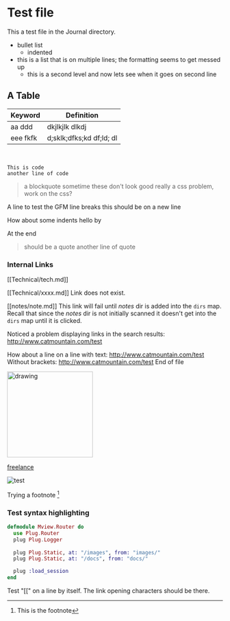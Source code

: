 # Test file
This a test file in the Journal directory.

* bullet list
  * indented
* this is a list that is on multiple lines; the formatting
seems to get messed up
  * this is a second level and now lets
see when it goes on second line

## A Table

| Keyword | Definition |
| --- | --- |
| aa ddd | dkjlkjlk dlkdj |
| eee fkfk | d;sklk;dfks;kd df;ld; dl|


<br>

```
This is code
another line of code
```

> a blockquote
> sometime these don't look good
> really a css problem, work on the css?

A line to test the GFM line breaks
this should be on a new line

How about some indents
    hello
    by

At the end

> should be a quote
> another line of quote

### Internal Links
[[Technical/tech.md]]

[[Technical/xxxx.md]]
Link does not exist.

[[notes/note.md]]
This link will fail until *notes* dir is added into the `dirs` map. Recall that since the *notes*
dir is not initially scanned it doesn't get into the `dirs` map until it is clicked.

Noticed a problem displaying links in the search results:
<http://www.catmountain.com/test>

How about a line on a line with text: <http://www.catmountain.com/test>
Without brackets: http://www.catmountain.com/test
End of file

<img src="/images/3.jpg" alt="drawing" width="200"/>

[freelance](/docs/FreelancerQuickStart.pdf)

![test](/images/3.jpg)

Trying a footnote [^1]

[^1]: This is the footnote

### Test syntax highlighting
~~~elixir 
defmodule Mview.Router do
  use Plug.Router
  plug Plug.Logger
 
  plug Plug.Static, at: "/images", from: "images/"
  plug Plug.Static, at: "/docs", from: "docs/"

  plug :load_session
end
~~~

Test "[[" on a line by itself. The link opening characters should be
there.


